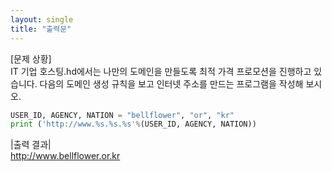 ```yaml
---
layout: single
title: "출력문"
---
```


[문제 상황]  
IT 기업 호스팅.hd에서는 나만의 도메인을 만들도록 최적 가격 프로모션을 진행하고 있습니다. 다음의 도메인 생성 규칙을 보고 인터넷 주소를 만드는 프로그램을 작성해 보시오.

~~~python
USER_ID, AGENCY, NATION = "bellflower", "or", "kr"
print ('http://www.%s.%s.%s'%(USER_ID, AGENCY, NATION))
~~~
|출력 결과|  
http://www.bellflower.or.kr

